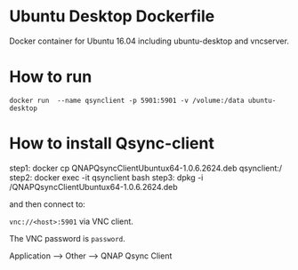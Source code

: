 # Ubuntu Desktop Dockerfile

Docker container for Ubuntu 16.04 including ubuntu-desktop and vncserver.

# How to run

`docker run  --name qsynclient -p 5901:5901 -v /volume:/data ubuntu-desktop`

# How to install Qsync-client
step1:
docker cp QNAPQsyncClientUbuntux64-1.0.6.2624.deb qsynclient:/
step2:
docker exec -it qsynclient bash
step3:
dpkg -i /QNAPQsyncClientUbuntux64-1.0.6.2624.deb


and then connect to:

`vnc://<host>:5901` via VNC client.

The VNC password is `password`.

Application --> Other --> QNAP Qsync Client
